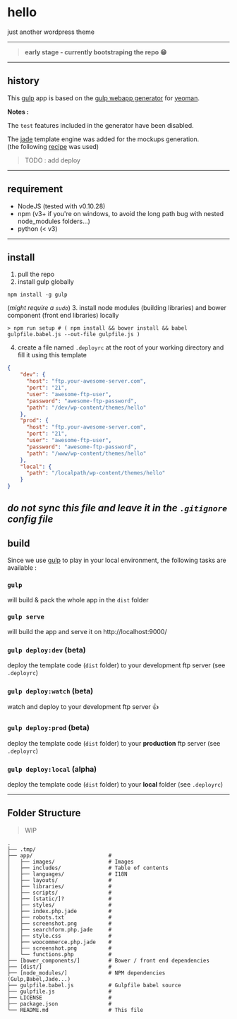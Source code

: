 # hello

just another wordpress theme

--------

> **early stage - currently bootstraping the repo :grin:**

--------

## history

This [gulp](http://gulpjs.com/) app is based on the [gulp webapp generator](https://github.com/yeoman/generator-gulp-webapp) for [yeoman](http://yeoman.io/).

**Notes :**  

The `test` features included in the generator have been disabled.

The [jade](http://jade-lang.com/) template engine was added for the mockups generation.  
(the following [recipe](https://github.com/yeoman/generator-gulp-webapp/blob/master/docs/recipes/jade.md) was used)

> TODO : add deploy

-------

## requirement

- NodeJS (tested with v0.10.28)
- npm (v3+ if you're on windows, to avoid the long path bug with nested node_modules folders...)
- python (< v3)

-------

## install

1. pull the repo
2. install gulp globally
```
npm install -g gulp
```
(_might require a `sudo`_)
3. install node modules (building libraries) and bower component (front end libraries) locally
```
> npm run setup # ( npm install && bower install && babel gulpfile.babel.js --out-file gulpfile.js )
```
4. create a file named `.deployrc` at the root of your working directory and fill it using this template
```json
{
    "dev": {
      "host": "ftp.your-awesome-server.com",
      "port": "21",
      "user": "awesome-ftp-user",
      "password": "awesome-ftp-password",
      "path": "/dev/wp-content/themes/hello"
    },
    "prod": {
      "host": "ftp.your-awesome-server.com",
      "port": "21",
      "user": "awesome-ftp-user",
      "password": "awesome-ftp-password",
      "path": "/www/wp-content/themes/hello"
    },
    "local": {
      "path": "/localpath/wp-content/themes/hello"
    }
}
```
**_do not sync this file and leave it in the `.gitignore` config file_**
-------

## build

Since we use [gulp](http://gulpjs.com/) to play in your local environment, the following tasks are available :

### `gulp`
will build & pack the whole app in the `dist` folder

### `gulp serve`
will build the app and serve it on http://localhost:9000/

### `gulp deploy:dev` (beta)
deploy the template code (`dist` folder) to your development ftp server (see `.deployrc`)

### `gulp deploy:watch` (beta)
watch and deploy to your development ftp server :thumbsup:

### `gulp deploy:prod` (beta)
deploy the template code (`dist` folder) to your **production** ftp server (see `.deployrc`)

### `gulp deploy:local` (alpha)
deploy the template code (`dist` folder) to your **local** folder (see `.deployrc`)

-------

## Folder Structure 

> WIP

    .
    ├── .tmp/
    ├── app/                        # 
    │   ├── images/                 # Images 
    │   ├── includes/               # Table of contents
    │   ├── languages/              # I18N
    │   ├── layouts/                # 
    │   ├── libraries/              # 
    │   ├── scripts/                # 
    │   ├── [static/]?              # 
    │   ├── styles/                 # 
    │   ├── index.php.jade          # 
    │   ├── robots.txt              # 
    │   ├── screenshot.png          # 
    │   ├── searchform.php.jade     # 
    │   ├── style.css               # 
    │   ├── woocommerce.php.jade    # 
    │   ├── screenshot.png          # 
    │   └── functions.php           # 
    ├── [bower_components/]         # Bower / front end dependencies
    ├── [dist/]                     # 
    ├── [node_modules/]             # NPM dependencies (Gulp,Babel,Jade...)
    ├── gulpfile.babel.js           # Gulpfile babel source 
    ├── gulpfile.js                 # 
    ├── LICENSE                     # 
    ├── package.json                # 
    └── README.md                   # This file

